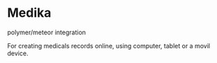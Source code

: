 # Medika
polymer/meteor integration


For creating medicals records online, using computer, tablet or a movil device.
